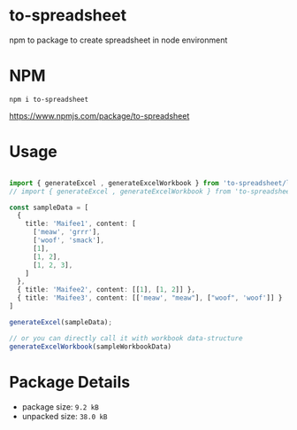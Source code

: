 # to-spreadsheet
npm to package to create spreadsheet in node environment


# NPM
```
npm i to-spreadsheet
```
https://www.npmjs.com/package/to-spreadsheet


# Usage
```ts

import { generateExcel , generateExcelWorkbook } from 'to-spreadsheet/lib/index';
// import { generateExcel , generateExcelWorkbook } from 'to-spreadsheet/lib/index.js'; // <-- if your compiler gives your some import error message, import this instead

const sampleData = [
  {
    title: 'Maifee1', content: [
      ['meaw', 'grrr'],
      ['woof', 'smack'],
      [1],
      [1, 2],
      [1, 2, 3],
    ]
  },
  { title: 'Maifee2', content: [[1], [1, 2]] },
  { title: 'Maifee3', content: [['meaw', "meaw"], ["woof", 'woof']] }
]

generateExcel(sampleData);

// or you can directly call it with workbook data-structure
generateExcelWorkbook(sampleWorkbookData)
```

# Package Details
 - package size: `9.2 kB`
 - unpacked size: `38.0 kB`